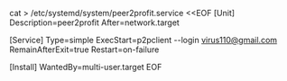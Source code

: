 cat > /etc/systemd/system/peer2profit.service <<EOF
[Unit]
Description=peer2profit
After=network.target

[Service]
Type=simple
ExecStart=p2pclient --login virus110@gmail.com
RemainAfterExit=true
Restart=on-failure

[Install]
WantedBy=multi-user.target
EOF
